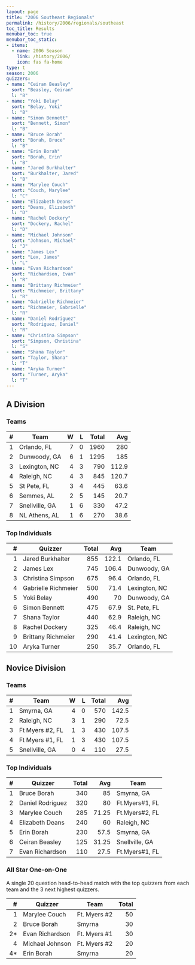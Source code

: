 ```yaml
---
layout: page
title: "2006 Southeast Regionals"
permalink: /history/2006/regionals/southeast
toc_title: Results
menubar_toc: true
menubar_toc_static:
- items:
  - name: 2006 Season
    link: /history/2006/
    icon: fas fa-home
type: t
season: 2006
quizzers:
- name: "Ceiran Beasley"
  sort: "Beasley, Ceiran"
  l: "B"
- name: "Yoki Belay"
  sort: "Belay, Yoki"
  l: "B"
- name: "Simon Bennett"
  sort: "Bennett, Simon"
  l: "B"
- name: "Bruce Borah"
  sort: "Borah, Bruce"
  l: "B"
- name: "Erin Borah"
  sort: "Borah, Erin"
  l: "B"
- name: "Jared Burkhalter"
  sort: "Burkhalter, Jared"
  l: "B"
- name: "Marylee Couch"
  sort: "Couch, Marylee"
  l: "C"
- name: "Elizabeth Deans"
  sort: "Deans, Elizabeth"
  l: "D"
- name: "Rachel Dockery"
  sort: "Dockery, Rachel"
  l: "D"
- name: "Michael Johnson"
  sort: "Johnson, Michael"
  l: "J"
- name: "James Lex"
  sort: "Lex, James"
  l: "L"
- name: "Evan Richardson"
  sort: "Richardson, Evan"
  l: "R"
- name: "Brittany Richmeier"
  sort: "Richmeier, Brittany"
  l: "R"
- name: "Gabrielle Richmeier"
  sort: "Richmeier, Gabrielle"
  l: "R"
- name: "Daniel Rodriguez"
  sort: "Rodriguez, Daniel"
  l: "R"
- name: "Christina Simpson"
  sort: "Simpson, Christina"
  l: "S"
- name: "Shana Taylor"
  sort: "Taylor, Shana"
  l: "T"
- name: "Aryka Turner"
  sort: "Turner, Aryka"
  l: "T"
---
```


## A Division

### Teams

|    # | Team           |    W |    L | Total |   Avg |
| ---: | -------------- | ---: | ---: | ----: | ----: |
|    1 | Orlando, FL    |    7 |    0 |  1960 |   280 |
|    2 | Dunwoody, GA   |    6 |    1 |  1295 |   185 |
|    3 | Lexington, NC  |    4 |    3 |   790 | 112.9 |
|    4 | Raleigh, NC    |    4 |    3 |   845 | 120.7 |
|    5 | St Pete, FL    |    3 |    4 |   445 |  63.6 |
|    6 | Semmes, AL     |    2 |    5 |   145 |  20.7 |
|    7 | Snellville, GA |    1 |    6 |   330 |  47.2 |
|    8 | NL Athens, AL  |    1 |    6 |   270 |  38.6 |

### Top Individuals

|    # | Quizzer             | Total |   Avg | Team          |
| ---: | ------------------- | ----: | ----: | ------------- |
|    1 | Jared Burkhalter    |   855 | 122.1 | Orlando, FL   |
|    2 | James Lex           |   745 | 106.4 | Dunwoody, GA  |
|    3 | Christina Simpson   |   675 |  96.4 | Orlando, FL   |
|    4 | Gabrielle Richmeier |   500 |  71.4 | Lexington, NC |
|    5 | Yoki Belay          |   490 |    70 | Dunwoody, GA  |
|    6 | Simon Bennett       |   475 |  67.9 | St. Pete, FL  |
|    7 | Shana Taylor        |   440 |  62.9 | Raleigh, NC   |
|    8 | Rachel Dockery      |   325 |  46.4 | Raleigh, NC   |
|    9 | Brittany Richmeier  |   290 |  41.4 | Lexington, NC |
|   10 | Aryka Turner        |   250 |  35.7 | Orlando, FL   |

## Novice Division

### Teams

|    # | Team            |    W |    L | Total |   Avg |
| ---: | --------------- | ---: | ---: | ----: | ----: |
|    1 | Smyrna, GA      |    4 |    0 |   570 | 142.5 |
|    2 | Raleigh, NC     |    3 |    1 |   290 |  72.5 |
|    3 | Ft Myers #2, FL |    1 |    3 |   430 | 107.5 |
|    4 | Ft Myers #1, FL |    1 |    3 |   430 | 107.5 |
|    5 | Snellville, GA  |    0 |    4 |   110 |  27.5 |

### Top Individuals

|    # | Quizzer          | Total |   Avg | Team           |
| ---: | ---------------- | ----: | ----: | -------------- |
|    1 | Bruce Borah      |   340 |    85 | Smyrna, GA     |
|    2 | Daniel Rodriguez |   320 |    80 | Ft.Myers#1, FL |
|    3 | Marylee Couch    |   285 | 71.25 | Ft.Myers#2, FL |
|    4 | Elizabeth Deans  |   240 |    60 | Raleigh, NC    |
|    5 | Erin Borah       |   230 |  57.5 | Smyrna, GA     |
|    6 | Ceiran Beasley   |   125 | 31.25 | Snellville, GA |
|    7 | Evan Richardson  |   110 |  27.5 | Ft.Myers#1, FL |

### All Star One-on-One

A single 20 question head-to-head match with the top quizzers from each team and the 3 next highest quizzers.

|    # | Quizzer         | Team         | Total |
| ---: | --------------- | ------------ | ----: |
|    1 | Marylee Couch   | Ft. Myers #2 |    50 |
|    2 | Bruce Borah     | Smyrna       |    30 |
|   2* | Evan Richardson | Ft. Myers #1 |    30 |
|    4 | Michael Johnson | Ft. Myers #2 |    20 |
|   4* | Erin Borah      | Smyrna       |    20 |